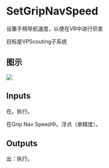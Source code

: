 # SetGripNavSpeed

设置手柄导航速度，以便在VR中进行侦查

目标是VPScouting子系统

## 图示

![]($-20221218-21312453.png)

## Inputs

在。执行。

在Grip Nav Speed中。浮点（单精度）。  

## Outputs

出：执行。
